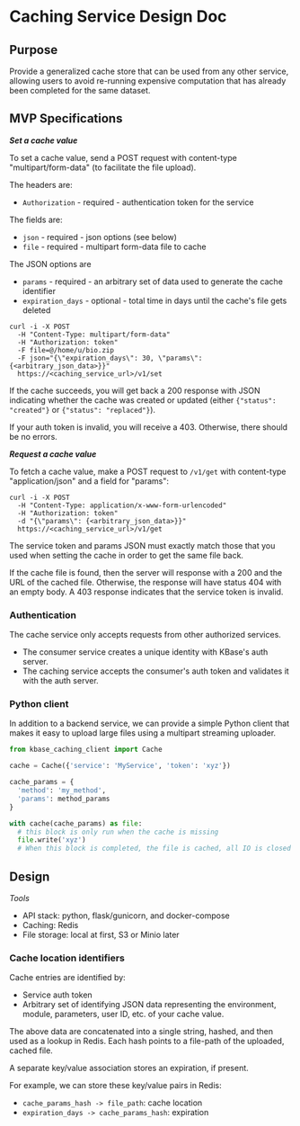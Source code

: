 # Caching Service Design Doc

## Purpose

Provide a generalized cache store that can be used from any other service, allowing users to avoid re-running expensive computation that has already been completed for the same dataset.

## MVP Specifications

**_Set a cache value_**

To set a cache value, send a POST request with content-type "multipart/form-data" (to facilitate the file upload).

The headers are:

* `Authorization` - required - authentication token for the service

The fields are:

* `json` - required - json options (see below)
* `file` - required - multipart form-data file to cache

The JSON options are
* `params` - required - an arbitrary set of data used to generate the cache identifier
* `expiration_days` - optional - total time in days until the cache's file gets deleted

```
curl -i -X POST
  -H "Content-Type: multipart/form-data"
  -H "Authorization: token"
  -F file=@/home/u/bio.zip
  -F json="{\"expiration_days\": 30, \"params\": {<arbitrary_json_data>}}"
  https://<caching_service_url>/v1/set
```

If the cache succeeds, you will get back a 200 response with JSON indicating whether the cache was
created or updated (either `{"status": "created"}` or `{"status": "replaced"}`).

If your auth token is invalid, you will receive a 403. Otherwise, there should be no errors.

**_Request a cache value_**

To fetch a cache value, make a POST request to `/v1/get` with content-type
"application/json" and a field for "params":

```
curl -i -X POST
  -H "Content-Type: application/x-www-form-urlencoded"
  -H "Authorization: token"
  -d "{\"params\": {<arbitrary_json_data>}}"
  https://<caching_service_url>/v1/get
```

The service token and params JSON must exactly match those that you used when setting the cache in order to get the same file back.

If the cache file is found, then the server will response with a 200 and the URL of the cached file. Otherwise, the response will have status 404 with an empty body. A 403 response indicates that the service token is invalid. 

### Authentication

The cache service only accepts requests from other authorized services.

* The consumer service creates a unique identity with KBase's auth server.
* The caching service accepts the consumer's auth token and validates it with the auth server.

### Python client

In addition to a backend service, we can provide a simple Python client that makes it easy to upload large
files using a multipart streaming uploader.

```py
from kbase_caching_client import Cache

cache = Cache({'service': 'MyService', 'token': 'xyz'})

cache_params = {
  'method': 'my_method',
  'params': method_params
}

with cache(cache_params) as file:
  # this block is only run when the cache is missing
  file.write('xyz')
  # When this block is completed, the file is cached, all IO is closed

```

## Design

_Tools_

* API stack: python, flask/gunicorn, and docker-compose
* Caching: Redis
* File storage: local at first, S3 or Minio later

### Cache location identifiers

Cache entries are identified by:

* Service auth token
* Arbitrary set of identifying JSON data representing the environment, module, parameters, user ID, etc. of your
  cache value.

The above data are concatenated into a single string, hashed, and then used as a lookup in Redis. Each hash
points to a file-path of the uploaded, cached file.

A separate key/value association stores an expiration, if present.

For example, we can store these key/value pairs in Redis:

* `cache_params_hash -> file_path`: cache location
* `expiration_days -> cache_params_hash`: expiration

